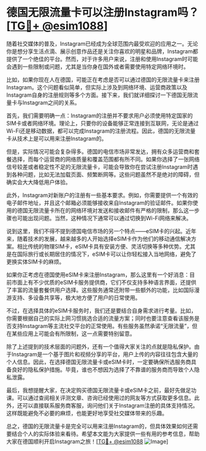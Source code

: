 # 德国无限流量卡可以注册Instagram吗？[[TG💪+ @esim1088](https://t.me/s/esim1088)]

随着社交媒体的普及，Instagram已经成为全球范围内最受欢迎的应用之一。无论你是想分享生活点滴、展示创意作品还是关注你喜欢的明星和品牌，Instagram都提供了一个绝佳的平台。然而，对于许多用户来说，注册和使用Instagram时可能会遇到一些限制或问题，尤其是当你身在国外或者需要使用特定网络环境时。

比如，如果你现在人在德国，可能正在考虑是否可以通过德国的无限流量卡来注册Instagram。这个问题看似简单，但实际上涉及到网络环境、运营商政策以及Instagram自身的注册规则等多个方面。接下来，我们就详细探讨一下德国无限流量卡与Instagram之间的关系。

首先，我们需要明确一点：Instagram的注册并不要求用户必须使用特定国家的SIM卡或者网络环境。理论上，只要你的设备能够正常连接到互联网，无论是通过Wi-Fi还是移动数据，都可以完成Instagram的注册流程。因此，德国的无限流量卡从技术上是可以用来注册Instagram的。

但是，实际情况可能会复杂得多。德国的电信市场非常发达，拥有众多运营商和套餐选择，而每个运营商的网络质量和覆盖范围都有所不同。如果你选择了一张网络信号较差或者稳定性不足的无限流量卡，可能会导致你在尝试注册Instagram时遇到各种问题，比如无法加载页面、频繁断网等。这些问题虽然不是绝对的障碍，但确实会大大降低用户体验。

此外，Instagram对新账户的注册有一些基本要求。例如，你需要提供一个有效的电子邮件地址，并且这个邮箱必须能够接收来自Instagram的验证邮件。如果你使用的德国无限流量卡所在的网络环境对发送和接收邮件有严格的限制，那么这一步骤也可能出现问题。当然，这种情况下通常可以通过切换到Wi-Fi网络来解决。

说到这里，我们不得不提到德国电信市场的另一个特点——eSIM卡的兴起。近年来，随着技术的发展，越来越多的人开始选择eSIM卡作为他们的移动通信解决方案。相比传统的物理SIM卡，eSIM卡具有安装方便、灵活切换等多种优势。尤其是在国际旅行或长期居住的情况下，eSIM卡可以让你轻松接入当地网络，避免了更换实体SIM卡的麻烦。

如果你正考虑在德国使用eSIM卡来注册Instagram，那么这里有一个好消息：目前市面上有不少优质的eSIM卡服务提供商，它们不仅支持多种语言界面，还提供了丰富的流量套餐供用户选择。这些服务通常还附带一些额外的功能，比如国际漫游支持、多设备共享等，极大地方便了用户的日常使用。

不过，在选择具体的eSIM卡服务时，我们还是要结合自身需求进行考量。比如，你需要根据自己的实际上网习惯挑选合适的流量方案；同时也要注意查看该服务是否支持Instagram等主流社交平台的正常使用。有些服务虽然承诺“无限流量”，但在某些应用上可能会有所限制，这一点需要特别留意。

除了上述提到的技术层面的问题外，还有一个值得大家关注的点就是隐私保护。由于Instagram是一个基于图片和视频分享的平台，用户上传的内容往往包含大量的个人信息。因此，在选择德国无限流量卡或eSIM卡时，一定要确保所选服务商具备良好的隐私保护措施。毕竟，谁也不想因为选择了不靠谱的服务商而导致个人隐私泄露。

最后，我想提醒大家，在决定购买德国无限流量卡或eSIM卡之前，最好先做足功课。可以通过查阅相关评测文章、咨询已经使用过的网友等方式获取更多信息。此外，还可以直接联系服务商客服，询问他们关于Instagram注册的具体支持情况。这样既能避免不必要的麻烦，也能更好地享受社交媒体带来的乐趣。

总之，德国的无限流量卡是完全可以用来注册Instagram的，但具体效果如何还需要结合个人的实际体验来看待。希望本文能为大家提供一些有用的参考信息，帮助大家在德国顺利开启Instagram之旅！[[TG💪+ @esim1088](https://t.me/s/esim1088) ![Image](https://i.postimg.cc/4NQfJmqS/Snipaste-2025-05-13-00-14-12.png)]